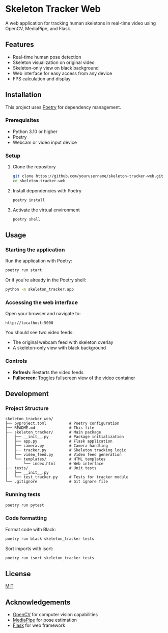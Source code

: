 # Skeleton Tracker Web

A web application for tracking human skeletons in real-time video using OpenCV, MediaPipe, and Flask.

## Features

- Real-time human pose detection
- Skeleton visualization on original video
- Skeleton-only view on black background
- Web interface for easy access from any device
- FPS calculation and display

## Installation

This project uses [Poetry](https://python-poetry.org/) for dependency management.

### Prerequisites

- Python 3.10 or higher
- Poetry
- Webcam or video input device

### Setup

1. Clone the repository
   ```bash
   git clone https://github.com/yourusername/skeleton-tracker-web.git
   cd skeleton-tracker-web
   ```

2. Install dependencies with Poetry
   ```bash
   poetry install
   ```

3. Activate the virtual environment
   ```bash
   poetry shell
   ```

## Usage

### Starting the application

Run the application with Poetry:

```bash
poetry run start
```

Or if you're already in the Poetry shell:

```bash
python -m skeleton_tracker.app
```

### Accessing the web interface

Open your browser and navigate to:

```
http://localhost:5000
```

You should see two video feeds:
- The original webcam feed with skeleton overlay
- A skeleton-only view with black background

### Controls

- **Refresh**: Restarts the video feeds
- **Fullscreen**: Toggles fullscreen view of the video container

## Development

### Project Structure

```
skeleton_tracker_web/
├── pyproject.toml          # Poetry configuration
├── README.md               # This file
├── skeleton_tracker/       # Main package
│   ├── __init__.py         # Package initialization
│   ├── app.py              # Flask application
│   ├── camera.py           # Camera handling
│   ├── tracker.py          # Skeleton tracking logic
│   ├── video_feed.py       # Video feed generation
│   └── templates/          # HTML templates
│       └── index.html      # Web interface
├── tests/                  # Unit tests
│   ├── __init__.py
│   └── test_tracker.py     # Tests for tracker module
└── .gitignore              # Git ignore file
```

### Running tests

```bash
poetry run pytest
```

### Code formatting

Format code with Black:

```bash
poetry run black skeleton_tracker tests
```

Sort imports with isort:

```bash
poetry run isort skeleton_tracker tests
```

## License

[MIT](LICENSE)

## Acknowledgements

- [OpenCV](https://opencv.org/) for computer vision capabilities
- [MediaPipe](https://mediapipe.dev/) for pose estimation
- [Flask](https://flask.palletsprojects.com/) for web framework